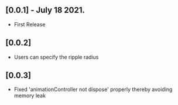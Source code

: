 ## [0.0.1] - July 18 2021.

* First Release

## [0.0.2]

* Users can specify the ripple radius

## [0.0.3]

* Fixed 'animationController not dispose' properly thereby avoiding memory leak

